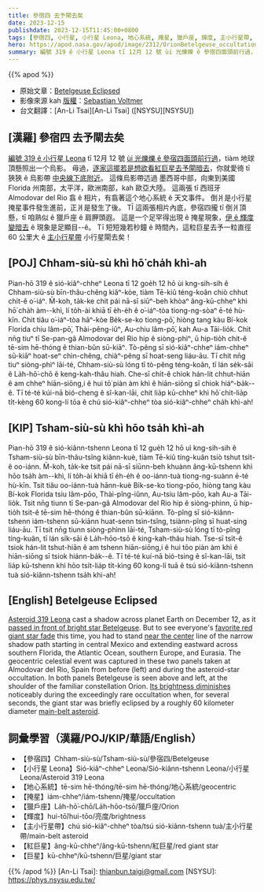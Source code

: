 ```yaml
---
title: 參宿四 去予閘去矣
date: 2023-12-15
publishdate: 2023-12-15T11:45:00+0800
tags: [參宿四, 小行星, 小行星 Leona, 地心系統, 掩星, 獵戶座, 輝度, 主小行星帶, 紅巨星, 巨星]
hero: https://apod.nasa.gov/apod/image/2312/OrionBetelgeuse_occultation1024.jpg
summary: 編號 319 ê 小行星 Leona tī 12月 12 號 ùi 光爍爍 ê 參宿四面頭前行過，tiàm 地球頂懸照出一个烏影。
---
```


{{% apod %}}

- 原始文章：[Betelgeuse Eclipsed](https://apod.nasa.gov/apod/ap231215.html)
- 影像來源 kah [版權][copyright]：[Sebastian Voltmer](https://www.voltmer.de/about/)
- 台文翻譯：[An-Li Tsai][An-Li Tsai] ([NSYSU][NSYSU])

## [漢羅] 參宿四 去予閘去矣
[編號 319 ê 小行星 Leona][Asteroid 319 Leona] tī 12月 12 號 [ùi 光爍爍 ê 參宿四面頭前行過][passed in front of bright star Betelgeuse]，tiàm 地球頂懸照出一个烏影。
毋過，[逐家這擺若是想欲看紅巨星去予閘暗去][favorite red giant star fade]，你就愛徛 tī 狹狹 ê 烏影帶 [中央線下底附近][near the center]。
這條烏影帶迒過 墨西哥中部，向東到美國 Florida 州南部，太平洋，歐洲南部，kah 歐亞大陸。
這兩張 tī 西班牙 Almodovar del Rio 翕 ê 相片，有翕著這个地心系統 ê 天文事件。
倒爿是小行星掩星事件發生進前，正爿是發生了後。
TĪ 這兩張相片內底，參宿四攏 tī 倒爿頂懸，tī 咱熟似 ê 獵戶座 ê 肩胛頭遐。
這是一个足罕得出現 ê 掩星現象，[伊 ê 輝度變暗去][Its brightness diminishes] ê 現象是足顯目--ê。
Tī 短短幾若秒鐘 ê 時間內，這粒巨星去予一粒直徑 60 公里大 ê [主小行星帶][main-belt asteroid] 小行星閘去矣！

## [POJ] Chham-siù-sù khì hō͘ cha̍h khì-ah
Pian-hō 319 ê sió-kiâⁿ-chheⁿ Leona tī 12 goe̍h 12 hō ùi kng-sih-sih ê Chham-siù-sù bīn-thâu-chêng kiâⁿ-kòe, tiàm Tē-kiû téng-koân chiò chhut chi̍t-ê o͘-iáⁿ.
M̄-koh, ta̍k-ke chit pái nā-sī siūⁿ-beh khòaⁿ âng-kū-chheⁿ khì hō͘ cha̍h àm--khì, lí to̍h-ài khiā tī e̍h-e̍h ê o͘-iáⁿ-tòa tiong-ng-sòaⁿ ē-té hù-kīn.
Chit tiâu o͘-iáⁿ-tòa hāⁿ-kòe Be̍k-se-ko tiong-pō͘, hiòng tang kàu Bí-kok Florida chiu lâm-pō͘, Thài-pêng-iûⁿ, Au-chiu lâm-pō͘, kah Au-a Tāi-lio̍k.
Chit nn̄g tiuⁿ tī Se-pan-gâ Almodovar del Rio hip ê siòng-phìⁿ, ū hip-tio̍h chit-ê tē-sim hē-thóng ê thian-bûn sū-kiāⁿ.
Tò-pêng sī sió-kiâⁿ-chheⁿ iám-chheⁿ sū-kiāⁿ hoat-seⁿ chìn-chêng, chiàⁿ-pêng sī hoat-seng liáu-āu.
Tī chit nn̄g tiuⁿ siòng-phìⁿ lāi-té, Chham-siù-sù lóng tī tò-pêng téng-koân, tī lán se̍k-sāi ê La̍h-hō͘-chō ê keng-kah-thâu hiah.
Che-sī chi̍t-ê chiok hán-lit chhut-hiān ê am chheⁿ hiān-siōng,i ê hui tō͘ piàn àm khì ê hiān-siōng sī chiok hiáⁿ-ba̍k--ê.
Tī té-té kúi-nā bió-cheng ê sî-kan-lāi, chit lia̍p kū-chheⁿ khì hō͘ chi̍t-lia̍p ti̍t-kèng 60 kong-lí tōa ê chú sió-kiâⁿ-chheⁿ tòa sió-kiâⁿ-chheⁿ cha̍h khì-ah!

## [KIP] Tsham-siù-sù khì hōo tsa̍h khì-ah
Pian-hō 319 ê sió-kiânn-tshenn Leona tī 12 gue̍h 12 hō uì kng-sih-sih ê Tsham-siù-sù bīn-thâu-tsîng kiânn-kuè, tiàm Tē-kiû tíng-kuân tsiò tshut tsi̍t-ê oo-iánn.
M̄-koh, ta̍k-ke tsit pái nā-sī siūnn-beh khuànn âng-kū-tshenn khì hōo tsa̍h àm--khì, lí to̍h-ài khiā tī e̍h-e̍h ê oo-iánn-tuà tiong-ng-suànn ē-té hù-kīn.
Tsit tiâu oo-iánn-tuà hānn-kuè Bi̍k-se-ko tiong-pōo, hiòng tang kàu Bí-kok Florida tsiu lâm-pōo, Thài-pîng-iûnn, Au-tsiu lâm-pōo, kah Au-a Tāi-lio̍k.
Tsit nn̄g tiunn tī Se-pan-gâ Almodovar del Rio hip ê siòng-phìnn, ū hip-tio̍h tsit-ê tē-sim hē-thóng ê thian-bûn sū-kiānn.
Tò-pîng sī sió-kiânn-tshenn iám-tshenn sū-kiānn huat-senn tsìn-tsîng, tsiànn-pîng sī huat-sing liáu-āu.
Tī tsit nn̄g tiunn siòng-phìnn lāi-té, Tsham-siù-sù lóng tī tò-pîng tíng-kuân, tī lán si̍k-sāi ê La̍h-hōo-tsō ê king-kah-thâu hiah.
Tse-sī tsi̍t-ê tsiok hán-lit tshut-hiān ê am tshenn hiān-siōng,i ê hui tōo piàn àm khì ê hiān-siōng sī tsiok hiánn-ba̍k--ê.
Tī té-té kuí-nā bió-tsing ê sî-kan-lāi, tsit lia̍p kū-tshenn khì hōo tsi̍t-lia̍p ti̍t-kìng 60 kong-lí tuā ê tsú sió-kiânn-tshenn tuà sió-kiânn-tshenn tsa̍h khì-ah!

## [English] Betelgeuse Eclipsed
[Asteroid 319 Leona][Asteroid 319 Leona] cast a shadow across planet Earth on December 12, as it [passed in front of bright star Betelgeuse][passed in front of bright star Betelgeuse].
But to see everyone's [favorite red giant star fade][favorite red giant star fade] this time, you had to stand [near the center][near the center] line of the narrow shadow path starting in central Mexico and extending eastward across southern Florida, the Atlantic Ocean, southern Europe, and Eurasia.
The geocentric celestial event was captured in these two panels taken at Almodovar del Rio, Spain from before (left) and during the asteroid-star occultation.
In both panels Betelgeuse is seen above and left, at the shoulder of the familiar constellation Orion.
[Its brightness diminishes][Its brightness diminishes] noticeably during the exceedingly rare occultation when, for several seconds, the giant star was briefly eclipsed by a roughly 60 kilometer diameter [main-belt asteroid][main-belt asteroid].

## 詞彙學習（漢羅/POJ/KIP/華語/English）
- 【參宿四】Chham-siù-sù/Tsham-siù-sù/參宿四/Betelgeuse
- 【小行星 Leona】Sió-kiâⁿ-chheⁿ Leona/Sió-kiânn-tshenn Leona/小行星 Leona/Asteroid 319 Leona
- 【地心系統】tē-sim hē-thóng/tē-sim hē-thóng/地心系統/geocentric
- 【掩星】iám-chheⁿ/iám-tshenn/掩星/occultation
- 【獵戶座】La̍h-hō͘-chō/La̍h-hōo-tsō/獵戶座/Orion
- 【輝度】hui-tō͘/hui-tōo/亮度/brightness
- 【主小行星帶】chú sió-kiâⁿ-chheⁿ tòa/tsú sió-kiânn-tshenn tuà/主小行星帶/main-belt asteroid
- 【紅巨星】âng-kū-chheⁿ/âng-kū-tshenn/紅巨星/red giant star
- 【巨星】kū-chheⁿ/kū-tshenn/巨星/giant star

{{% /apod %}}
[An-Li Tsai]: thianbun.taigi@gmail.com
[NSYSU]: https://phys.nsysu.edu.tw/

[copyright]: https://apod.nasa.gov/apod/fap/lib/about_apod.html#srapply
[License]: https://creativecommons.org/licenses/by/3.0/

[Asteroid 319 Leona]:https://ui.adsabs.harvard.edu/abs/2017MPBu...44...87P/abstract
[passed in front of bright star Betelgeuse]:https://earthsky.org/space/betelgeuse-will-dim-disappear-asteroid-leona-dec-11-12-2023/
[favorite red giant star fade]:https://apod.nasa.gov/apod/ap231215.htmlap200102.html
[near the center]:https://cloud.occultwatcher.net/event/1075-319-83995-648466-H27989
[Its brightness diminishes]:https://skyandtelescope.org/astronomy-news/asteroid-will-cover-betelgeuse-may-reveal-its-visible-surface/
[main-belt asteroid]:https://science.nasa.gov/solar-system/asteroids/
